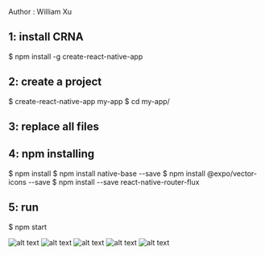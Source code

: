 Author : William Xu

## 1: install CRNA
$ npm install -g create-react-native-app

## 2: create a project
$ create-react-native-app my-app
$ cd my-app/

## 3: replace all files

## 4: npm installing
$ npm install
$ npm install native-base --save
$ npm install @expo/vector-icons --save
$ npm install --save react-native-router-flux

## 5: run
$ npm start

![alt text](https://github.com/tingchaoxu/Diary/tree/master/display/to/1.jpeg)
![alt text](https://github.com/tingchaoxu/Diary/tree/master/display/2.jpeg)
![alt text](https://github.com/tingchaoxu/Diary/tree/master/display/3.jpeg)
![alt text](https://github.com/tingchaoxu/Diary/tree/master/display/4.jpeg)
![alt text](https://github.com/tingchaoxu/Diary/tree/master/display/5.jpeg)
